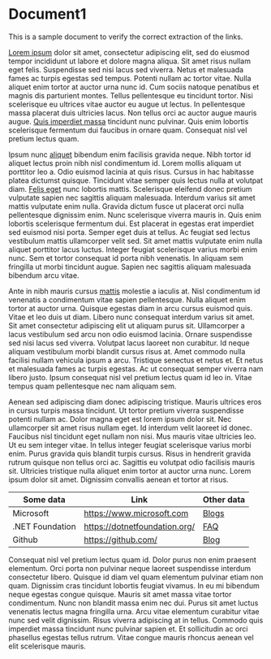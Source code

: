 # Document1

This is a sample document to verify the correct extraction of the links.

[Lorem ipsum](https://loremipsum.io/generator/?n=5&t=p) dolor sit amet, consectetur adipiscing elit, sed do eiusmod tempor incididunt ut labore et dolore magna aliqua. Sit amet risus nullam eget felis. Suspendisse sed nisi lacus sed viverra. Netus et malesuada fames ac turpis egestas sed tempus. Potenti nullam ac tortor vitae. Nulla aliquet enim tortor at auctor urna nunc id. Cum sociis natoque penatibus et magnis dis parturient montes. Tellus pellentesque eu tincidunt tortor. Nisi scelerisque eu ultrices vitae auctor eu augue ut lectus. In pellentesque massa placerat duis ultricies lacus. Non tellus orci ac auctor augue mauris augue. [Quis imperdiet massa](http://ww1.microchip.com/downloads/en/devicedoc/21295c.pdf) tincidunt nunc pulvinar. Quis enim lobortis scelerisque fermentum dui faucibus in ornare quam. Consequat nisl vel pretium lectus quam.

Ipsum nunc [aliquet](https://xyzdoesnotexist.com/blah) bibendum enim facilisis gravida neque. Nibh tortor id aliquet lectus proin nibh nisl condimentum id. Lorem mollis aliquam ut porttitor leo a. Odio euismod lacinia at quis risus. Cursus in hac habitasse platea dictumst quisque. Tincidunt vitae semper quis lectus nulla at volutpat diam. [Felis eget](./Document1.md) nunc lobortis mattis. Scelerisque eleifend donec pretium vulputate sapien nec sagittis aliquam malesuada. Interdum varius sit amet mattis vulputate enim nulla. Gravida dictum fusce ut placerat orci nulla pellentesque dignissim enim. Nunc scelerisque viverra mauris in. Quis enim lobortis scelerisque fermentum dui. Est placerat in egestas erat imperdiet sed euismod nisi porta. Semper eget duis at tellus. Ac feugiat sed lectus vestibulum mattis ullamcorper velit sed. Sit amet mattis vulputate enim nulla aliquet porttitor lacus luctus. Integer feugiat scelerisque varius morbi enim nunc. Sem et tortor consequat id porta nibh venenatis. In aliquam sem fringilla ut morbi tincidunt augue. Sapien nec sagittis aliquam malesuada bibendum arcu vitae.

Ante in nibh mauris cursus [mattis](https://www.hanselman.com/blog/RemoteDebuggingWithVSCodeOnWindowsToARaspberryPiUsingNETCoreOnARM.aspx) molestie a iaculis at. Nisl condimentum id venenatis a condimentum vitae sapien pellentesque. Nulla aliquet enim tortor at auctor urna. Quisque egestas diam in arcu cursus euismod quis. Vitae et leo duis ut diam. Libero nunc consequat interdum varius sit amet. Sit amet consectetur adipiscing elit ut aliquam purus sit. Ullamcorper a lacus vestibulum sed arcu non odio euismod lacinia. Ornare suspendisse sed nisi lacus sed viverra. Volutpat lacus laoreet non curabitur. Id neque aliquam vestibulum morbi blandit cursus risus at. Amet commodo nulla facilisi nullam vehicula ipsum a arcu. Tristique senectus et netus et. Et netus et malesuada fames ac turpis egestas. Ac ut consequat semper viverra nam libero justo. Ipsum consequat nisl vel pretium lectus quam id leo in. Vitae tempus quam pellentesque nec nam aliquam sem.

Aenean sed adipiscing diam donec adipiscing tristique. Mauris ultrices eros in cursus turpis massa tincidunt. Ut tortor pretium viverra suspendisse potenti nullam ac. Dolor magna eget est lorem ipsum dolor sit. Nec ullamcorper sit amet risus nullam eget. Id interdum velit laoreet id donec. Faucibus nisl tincidunt eget nullam non nisi. Mus mauris vitae ultricies leo. Ut eu sem integer vitae. In tellus integer feugiat scelerisque varius morbi enim. Purus gravida quis blandit turpis cursus. Risus in hendrerit gravida rutrum quisque non tellus orci ac. Sagittis eu volutpat odio facilisis mauris sit. Ultricies tristique nulla aliquet enim tortor at auctor urna nunc. Lorem ipsum dolor sit amet. Dignissim convallis aenean et tortor at risus.

| Some data       | Link                          | Other data                                    |
| --------------- | ----------------------------- | --------------------------------------------- |
| Microsoft       | https://www.microsoft.com     | [Blogs](https://blogs.microsoft.com/)         |
| .NET Foundation | https://dotnetfoundation.org/ | [FAQ](https://dotnetfoundation.org/about/faq) |
| Github          | https://github.com/           | [Blog](https://github.blog/)                  |

Consequat nisl vel pretium lectus quam id. Dolor purus non enim praesent elementum. Orci porta non pulvinar neque laoreet suspendisse interdum consectetur libero. Quisque id diam vel quam elementum pulvinar etiam non quam. Dignissim cras tincidunt lobortis feugiat vivamus. In eu mi bibendum neque egestas congue quisque. Mauris sit amet massa vitae tortor condimentum. Nunc non blandit massa enim nec dui. Purus sit amet luctus venenatis lectus magna fringilla urna. Arcu vitae elementum curabitur vitae nunc sed velit dignissim. Risus viverra adipiscing at in tellus. Commodo quis imperdiet massa tincidunt nunc pulvinar sapien et. Et sollicitudin ac orci phasellus egestas tellus rutrum. Vitae congue mauris rhoncus aenean vel elit scelerisque mauris.